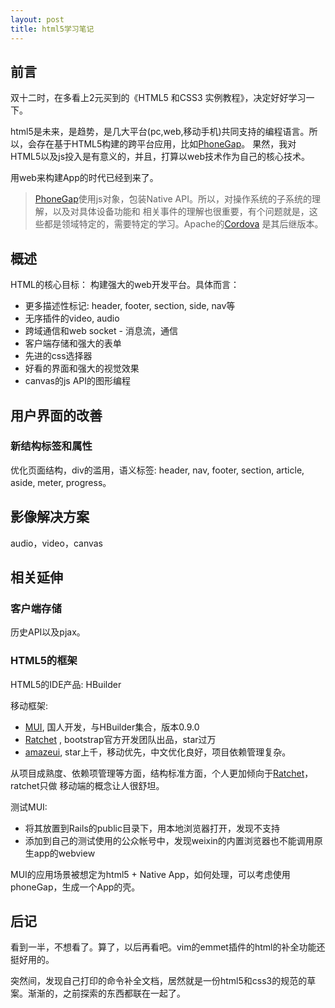 ```yaml
---
layout: post
title: html5学习笔记
---
```


## 前言

双十二时，在多看上2元买到的《HTML5 和CSS3 实例教程》，决定好好学习一下。

html5是未来，是趋势，是几大平台(pc,web,移动手机)共同支持的编程语言。所以，会存在基于HTML5构建的跨平台应用，比如[PhoneGap](http://phonegap.com/)。
果然，我对HTML5以及js投入是有意义的，并且，打算以web技术作为自己的核心技术。

用web来构建App的时代已经到来了。

> [PhoneGap](http://phonegap.com/)使用js对象，包装Native API。所以，对操作系统的子系统的理解，以及对具体设备功能和
> 相关事件的理解也很重要，有个问题就是，这些都是领域特定的，需要特定的学习。Apache的[Cordova](http://cordova.apache.org/)
> 是其后继版本。

## 概述

HTML的核心目标： 构建强大的web开发平台。具体而言： 

* 更多描述性标记: header, footer, section, side, nav等
* 无序插件的video, audio
* 跨域通信和web socket - 消息流，通信
* 客户端存储和强大的表单
* 先进的css选择器
* 好看的界面和强大的视觉效果
* canvas的js API的图形编程

## 用户界面的改善

### 新结构标签和属性

优化页面结构，div的滥用，语义标签: header, nav, footer, section, article, aside, meter, progress。

## 影像解决方案

audio，video，canvas

## 相关延伸

### 客户端存储

历史API以及pjax。

### HTML5的框架

HTML5的IDE产品: HBuilder

移动框架: 

* [MUI](https://github.com/dcloudio/mui), 国人开发，与HBuilder集合，版本0.9.0
* [Ratchet](https://github.com/twbs/ratchet) , bootstrap官方开发团队出品，star过万
* [amazeui](https://github.com/allmobilize/amazeui), star上千，移动优先，中文优化良好，项目依赖管理复杂。

从项目成熟度、依赖项管理等方面，结构标准方面，个人更加倾向于[Ratchet](https://github.com/twbs/ratchet)，ratchet只做
移动端的概念让人很舒坦。

测试MUI: 

* 将其放置到Rails的public目录下，用本地浏览器打开，发现不支持
* 添加到自己的测试使用的公众帐号中，发现weixin的内置浏览器也不能调用原生app的webview

MUI的应用场景被想定为html5 + Native App，如何处理，可以考虑使用phoneGap，生成一个App的壳。

## 后记

看到一半，不想看了。算了，以后再看吧。vim的emmet插件的html的补全功能还挺好用的。

突然间，发现自己打印的命令补全文档，居然就是一份html5和css3的规范的草案。渐渐的，之前探索的东西都联在一起了。
